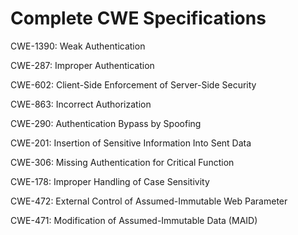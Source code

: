 

# Complete CWE Specifications

CWE-1390: Weak Authentication

CWE-287: Improper Authentication

CWE-602: Client-Side Enforcement of Server-Side Security

CWE-863: Incorrect Authorization

CWE-290: Authentication Bypass by Spoofing

CWE-201: Insertion of Sensitive Information Into Sent Data

CWE-306: Missing Authentication for Critical Function

CWE-178: Improper Handling of Case Sensitivity

CWE-472: External Control of Assumed-Immutable Web Parameter

CWE-471: Modification of Assumed-Immutable Data (MAID)